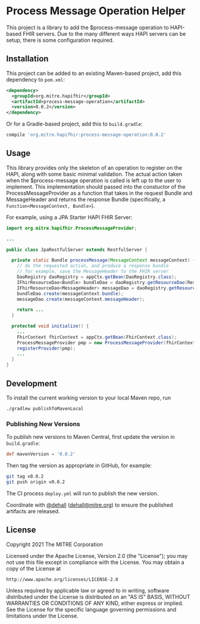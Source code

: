 # Process Message Operation Helper

This project is a library to add the $process-message operation to HAPI-based FHIR servers.
Due to the many different ways HAPI servers can be setup, there is some configuration required.

## Installation

This project can be added to an existing Maven-based project, add this dependency to `pom.xml`:

```xml
<dependency>
  <groupId>org.mitre.hapifhir</groupId>
  <artifactId>process-message-operation</artifactId>
  <version>0.0.2</version>
</dependency>
```

Or for a Gradle-based project, add this to `build.gradle`:

```gradle
compile 'org.mitre.hapifhir:process-message-operation:0.0.2'
```

## Usage

This library provides only the skeleton of an operation to register on the HAPI, along with some basic minimal validation. The actual action taken when the $process-message operation is called is left up to the user to implement. This implementation should passed into the constuctor of the ProcessMessageProvider as a function that takes in the request Bundle and MessageHeader and returns the response Bundle (specifically, a `Function<MessageContext, Bundle>`).

For example, using a JPA Starter HAPI FHIR Server:

```java
import org.mitre.hapifhir.ProcessMessageProvider;

...

public class JpaRestfulServer extends RestfulServer {

  private static Bundle processMessage(MessageContext messageContext) {
    // do the requested action, and produce a response bundle
    // for example, save the MessageHeader to the FHIR server
    DaoRegistry daoRegistry = appCtx.getBean(DaoRegistry.class);
    IFhirResourceDao<Bundle> bundleDao = daoRegistry.getResourceDao(ResourceType.Bundle.name());
    IFhirResourceDao<MessageHeader> messageDao = daoRegistry.getResourceDao(ResourceType.MessageHeader.name());
    bundleDao.create(messageContext.bundle);
    messageDao.create(messageContext.messageHeader);

    return ...
  }

  protected void initialize() {
    ...
    FhirContext fhirContext = appCtx.getBean(FhirContext.class);
    ProcessMessageProvider pmp = new ProcessMessageProvider(fhirContext, JpaRestfulServer::processMessage);
    registerProvider(pmp);
    ...
  }
}
```

## Development

To install the current working version to your local Maven repo, run

```sh
./gradlew publishToMavenLocal
```

### Publishing New Versions

To publish new versions to Maven Central, first update the version in `build.gradle`:

```gradle
def mavenVersion = '0.0.2'
```

Then tag the version as appropriate in GitHub, for example:

```sh
git tag v0.0.2
git push origin v0.0.2
```

The CI process `deploy.yml` will run to publish the new version.

Coordinate with [@dehall](https://github.com/dehall) (dehall@mitre.org) to ensure the published artifacts are released.

## License

Copyright 2021 The MITRE Corporation

Licensed under the Apache License, Version 2.0 (the "License");
you may not use this file except in compliance with the License.
You may obtain a copy of the License at

```text
http://www.apache.org/licenses/LICENSE-2.0
```

Unless required by applicable law or agreed to in writing, software
distributed under the License is distributed on an "AS IS" BASIS,
WITHOUT WARRANTIES OR CONDITIONS OF ANY KIND, either express or implied.
See the License for the specific language governing permissions and
limitations under the License.
